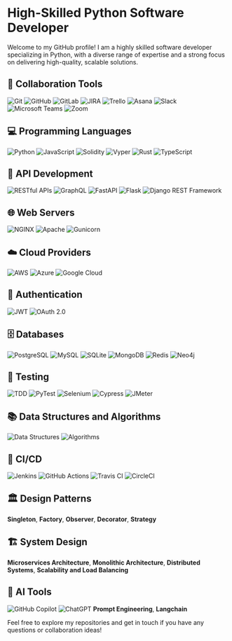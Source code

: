 # High-Skilled Python Software Developer

Welcome to my GitHub profile! I am a highly skilled software developer specializing in Python, with a diverse range of expertise and a strong focus on delivering high-quality, scalable solutions.

## 📁 Collaboration Tools
![Git](https://img.shields.io/badge/-Git-F05032?logo=git&logoColor=white) ![GitHub](https://img.shields.io/badge/-GitHub-181717?logo=github&logoColor=white) ![GitLab](https://img.shields.io/badge/-GitLab-FC6D26?logo=gitlab&logoColor=white) ![JIRA](https://img.shields.io/badge/-JIRA-0052CC?logo=jira&logoColor=white) ![Trello](https://img.shields.io/badge/-Trello-0079BF?logo=trello&logoColor=white) ![Asana](https://img.shields.io/badge/-Asana-F06A6A?logo=asana&logoColor=white) ![Slack](https://img.shields.io/badge/-Slack-4A154B?logo=slack&logoColor=white) ![Microsoft Teams](https://img.shields.io/badge/-Microsoft%20Teams-6264A7?logo=microsoft-teams&logoColor=white) ![Zoom](https://img.shields.io/badge/-Zoom-2D8CFF?logo=zoom&logoColor=white)

## 💻 Programming Languages
![Python](https://img.shields.io/badge/-Python-3776AB?logo=python&logoColor=white) ![JavaScript](https://img.shields.io/badge/-JavaScript-F7DF1E?logo=javascript&logoColor=black) ![Solidity](https://img.shields.io/badge/-Solidity-363636?logo=solidity&logoColor=white) ![Vyper](https://img.shields.io/badge/-Vyper-2980b9?logo=ethereum&logoColor=white) ![Rust](https://img.shields.io/badge/-Rust-000000?logo=rust&logoColor=white) ![TypeScript](https://img.shields.io/badge/-TypeScript-007ACC?logo=typescript&logoColor=white)

## 📡 API Development
![RESTful APIs](https://img.shields.io/badge/-RESTful%20APIs-0052CC?logo=api&logoColor=white) ![GraphQL](https://img.shields.io/badge/-GraphQL-E10098?logo=graphql&logoColor=white) ![FastAPI](https://img.shields.io/badge/-FastAPI-009688?logo=fastapi&logoColor=white) ![Flask](https://img.shields.io/badge/-Flask-000000?logo=flask&logoColor=white) ![Django REST Framework](https://img.shields.io/badge/-Django%20REST%20Framework-092E20?logo=django&logoColor=white)

## 🌐 Web Servers
![NGINX](https://img.shields.io/badge/-NGINX-009639?logo=nginx&logoColor=white) ![Apache](https://img.shields.io/badge/-Apache-D22128?logo=apache&logoColor=white) ![Gunicorn](https://img.shields.io/badge/-Gunicorn-499848?logo=gunicorn&logoColor=white)

## ☁️ Cloud Providers
![AWS](https://img.shields.io/badge/-AWS-232F3E?logo=amazon-aws&logoColor=white) ![Azure](https://img.shields.io/badge/-Azure-0078D4?logo=microsoft-azure&logoColor=white) ![Google Cloud](https://img.shields.io/badge/-Google%20Cloud-4285F4?logo=google-cloud&logoColor=white)

## 🔐 Authentication
![JWT](https://img.shields.io/badge/-JWT-000000?logo=json-web-tokens&logoColor=white) ![OAuth 2.0](https://img.shields.io/badge/-OAuth%202.0-181717?logo=oauth&logoColor=white)

## 🗄️ Databases
![PostgreSQL](https://img.shields.io/badge/-PostgreSQL-336791?logo=postgresql&logoColor=white) ![MySQL](https://img.shields.io/badge/-MySQL-4479A1?logo=mysql&logoColor=white) ![SQLite](https://img.shields.io/badge/-SQLite-003B57?logo=sqlite&logoColor=white) ![MongoDB](https://img.shields.io/badge/-MongoDB-47A248?logo=mongodb&logoColor=white) ![Redis](https://img.shields.io/badge/-Redis-DC382D?logo=redis&logoColor=white) ![Neo4j](https://img.shields.io/badge/-Neo4j-008CC1?logo=neo4j&logoColor=white)

## 🧪 Testing
![TDD](https://img.shields.io/badge/-TDD-6DB33F?logo=test&logoColor=white) ![PyTest](https://img.shields.io/badge/-PyTest-3776AB?logo=pytest&logoColor=white) ![Selenium](https://img.shields.io/badge/-Selenium-43B02A?logo=selenium&logoColor=white) ![Cypress](https://img.shields.io/badge/-Cypress-17202C?logo=cypress&logoColor=white) ![JMeter](https://img.shields.io/badge/-JMeter-D22128?logo=apache-jmeter&logoColor=white)

## 📚 Data Structures and Algorithms
![Data Structures](https://img.shields.io/badge/-Data%20Structures-0052CC?logo=data&logoColor=white) ![Algorithms](https://img.shields.io/badge/-Algorithms-FF9E0F?logo=algorithm&logoColor=white)

## 🚀 CI/CD
![Jenkins](https://img.shields.io/badge/-Jenkins-D24939?logo=jenkins&logoColor=white) ![GitHub Actions](https://img.shields.io/badge/-GitHub%20Actions-2088FF?logo=github-actions&logoColor=white) ![Travis CI](https://img.shields.io/badge/-Travis%20CI-3EAAAF?logo=travis-ci&logoColor=white) ![CircleCI](https://img.shields.io/badge/-CircleCI-343434?logo=circleci&logoColor=white)

## 🏛️ Design Patterns
**Singleton**, **Factory**, **Observer**, **Decorator**, **Strategy**

## 🏗️ System Design
**Microservices Architecture**, **Monolithic Architecture**, **Distributed Systems**, **Scalability and Load Balancing**

## 🤖 AI Tools
![GitHub Copilot](https://img.shields.io/badge/-GitHub%20Copilot-009688?logo=github-copilot&logoColor=white) ![ChatGPT](https://img.shields.io/badge/-ChatGPT-00A67C?logo=openai&logoColor=white) **Prompt Engineering**, **Langchain**

Feel free to explore my repositories and get in touch if you have any questions or collaboration ideas!
